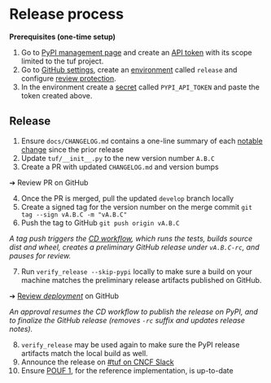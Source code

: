 # Release process


**Prerequisites (one-time setup)**


1. Go to [PyPI management page](https://pypi.org/manage/account/#api-tokens) and create
   an [API token](https://pypi.org/help/#apitoken) with its scope limited to the tuf project.
1. Go to [GitHub
   settings](https://github.com/theupdateframework/python-tuf/settings/environments),
   create an
   [environment](https://docs.github.com/en/actions/deployment/targeting-different-environments/using-environments-for-deployment#creating-an-environment)
   called `release` and configure [review
   protection](https://docs.github.com/en/actions/deployment/targeting-different-environments/using-environments-for-deployment#required-reviewers).
1. In the environment create a
   [secret](https://docs.github.com/en/actions/deployment/targeting-different-environments/using-environments-for-deployment#environment-secrets)
   called `PYPI_API_TOKEN` and paste the token created above.

## Release

1. Ensure `docs/CHANGELOG.md` contains a one-line summary of each [notable
  change](https://keepachangelog.com/) since the prior release
2. Update `tuf/__init__.py` to the new version number `A.B.C`
3. Create a PR with updated `CHANGELOG.md` and version bumps

&#10132; Review PR on GitHub

4. Once the PR is merged, pull the updated `develop` branch locally
5. Create a signed tag for the version number on the merge commit
  `git tag --sign vA.B.C -m "vA.B.C"`
6. Push the tag to GitHub `git push origin vA.B.C`

  *A tag push triggers the [CD
  workflow](https://github.com/theupdateframework/python-tuf/blob/develop/.github/workflows/cd.yml),
  which runs the tests, builds source dist and wheel, creates a preliminary GitHub
  release under `vA.B.C-rc`, and pauses for review.*

7. Run `verify_release --skip-pypi` locally to make sure a build on your machine matches
  the preliminary release artifacts published on GitHub.

&#10132; [Review *deployment*](https://docs.github.com/en/actions/managing-workflow-runs/reviewing-deployments)
on GitHub

  *An approval resumes the CD workflow to publish the release on PyPI, and to finalize the
  GitHub release (removes `-rc` suffix and updates release notes).*

8. `verify_release` may be used again to make sure the PyPI release artifacts match the
   local build as well.
9. Announce the release on [#tuf on CNCF Slack](https://cloud-native.slack.com/archives/C8NMD3QJ3)
10. Ensure [POUF 1](https://github.com/theupdateframework/taps/blob/master/POUFs/reference-POUF/pouf1.md),
    for the reference implementation, is up-to-date
